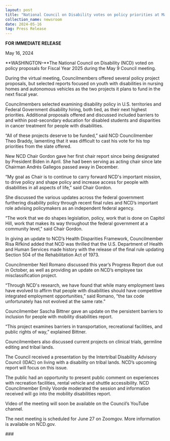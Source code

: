 ```yaml
---
layout: post
title: "National Council on Disability votes on policy priorities at May meeting "
collection_name: newsroom
date: 2024-05-16
tag: Press Release
---
```

**FOR IMMEDIATE RELEASE**

May 16, 2024

**WASHINGTON–**The National Council on Disability (NCD) voted on policy proposals for Fiscal Year 2025 during the May 9 Council meeting.

During the virtual meeting, Councilmembers offered several policy project proposals, but selected reports focused on youth with disabilities in nursing homes and autonomous vehicles as the two projects it plans to fund in the next fiscal year.

Councilmembers selected examining disability policy in U.S. territories and Federal Government disability hiring, both tied, as their next highest priorities. Additional proposals offered and discussed included barriers to and within post-secondary education for disabled students and disparities in cancer treatment for people with disabilities. 

“All of these projects deserve to be funded,” said NCD Councilmember Theo Braddy, lamenting that it was difficult to cast his vote for his top priorities from the slate offered.

New NCD Chair Gordon gave her first chair report since being designated by President Biden in April. She had been serving as acting chair since late Chairman Andrés Gallegos passed away in December.

“My goal as Chair is to continue to carry forward NCD's important mission, to drive policy and shape policy and increase access for people with disabilities in all aspects of life,” said Chair Gordon.

She discussed the various updates across the federal government furthering disability policy through recent final rules and NCD’s important role advising policymakers as an independent federal agency.

“The work that we do shapes legislation, policy, work that is done on Capitol Hill, work that makes its way throughout the federal government at a community level," said Chair Gordon.

In giving an update to NCD’s Health Disparities Framework, Councilmember Risa Rifkind added that NCD was thrilled that the U.S. Department of Health and Human Services made history with the release of the final rule updating Section 504 of the Rehabilitation Act of 1973.

Councilmember Neil Romano discussed this year’s Progress Report due out in October, as well as providing an update on NCD’s employee tax misclassification project.

“Through NCD's research, we have found that while many employment laws have evolved to affirm that people with disabilities should have competitive integrated employment opportunities,” said Romano, “the tax code unfortunately has not evolved at the same rate.”

Councilmember Sascha Bittner gave an update on the persistent barriers to inclusion for people with mobility disabilities report.

“This project examines barriers in transportation, recreational facilities, and public rights of way,” explained Bittner.

Councilmembers also discussed current projects on clinical trials, germline editing and tribal lands.

The Council received a presentation by the Intertribal Disability Advisory Council (IDAC) on living with a disability on tribal lands. NCD’s upcoming report will focus on this issue.

The public had an opportunity to present public comment on experiences with recreation facilities, rental vehicle and shuttle accessibility. NCD Councilmember Emily Voorde moderated the session and information received will go into the mobility disabilities report.

Video of the meeting will soon be available on the Council’s YouTube channel.

The next meeting is scheduled for June 27 on Zoomgov. More information is available on NCD.gov.



\###
